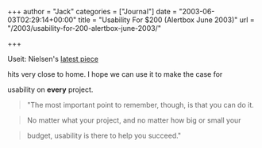 +++
author = "Jack"
categories = ["Journal"]
date = "2003-06-03T02:29:14+00:00"
title = "Usability For $200 (Alertbox June 2003)"
url = "/2003/usability-for-200-alertbox-june-2003/"

+++

Useit: Nielsen's [latest piece][1]
  

  
hits very close to home. I hope we can use it to make the case for
  

  
usability on **every** project.



> "The most important point to remember, though, is that you can do it.
  
> 
  
> No matter what your project, and no matter how big or small your
  
> 
  
> budget, usability is there to help you succeed."</p>

 [1]: //www.useit.com/alertbox/20030602.html"